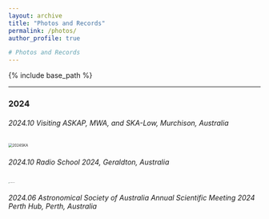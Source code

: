 ```yaml
---
layout: archive
title: "Photos and Records"
permalink: /photos/
author_profile: true

# Photos and Records
---
```






{% include base_path %}

----

### 2024

###### 2024.10 Visiting ASKAP, MWA, and SKA-Low, Murchison, Australia

<img src="https://xianghancui.github.io/images/photos/2024SKA.png" alt="2024SKA" style="zoom: 50%;" />

###### 2024.10 Radio School 2024, Geraldton, Australia

<img src="https://xianghancui.github.io/images/photos/2024radioschool.jpg" alt="2024radioschool" style="zoom: 10%;" />

###### 2024.06 Astronomical Society of Australia Annual Scientific Meeting 2024 Perth Hub, Perth, Australia
